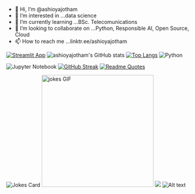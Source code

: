 - 👋 Hi, I’m @ashioyajotham
- 👀 I’m interested in ...data science
- 🌱 I’m currently learning ...BSc. Telecomunications
- 💞️ I’m looking to collaborate on ...Python, Responsible AI, Open Source, Cloud
- 📫 How to reach me ...linktr.ee/ashioyajotham

<!---
ashioyajotham/ashioyajotham is a ✨ special ✨ repository because its `README.md` (this file) appears on your GitHub profile.
You can click the Preview link to take a look at your changes.
--->
[![Streamlit App](https://static.streamlit.io/badges/streamlit_badge_black_white.svg)](https://ashioyajotham-streamlit-financial-inclusion-in-africaapp-ys1wls.streamlit.app/)
![ashioyajotham's GitHub stats](https://github-readme-stats.vercel.app/api?username=ashioyajotham&show_icons=true&theme=tokyonight)
[![Top Langs](https://github-readme-stats.vercel.app/api/top-langs/?username=ashioyajotham&layout=compact&theme=tokyonight)](https://github.com/ashioyajotham/github-readme-stats)
![Python](https://img.shields.io/badge/python-3670A0?style=for-the-badge&logo=python&logoColor=ffdd54)

![Jupyter Notebook](https://img.shields.io/badge/jupyter-%23FA0F00.svg?style=for-the-badge&logo=jupyter&logoColor=white)
[![GitHub Streak](https://github-readme-streak-stats.herokuapp.com/?user=ashioyajotham&theme=tokyonight)](https://git.io/streak-stats)
[![Readme Quotes](https://quotes-github-readme.vercel.app/api?type=horizontal&theme=dark)](https://github.com/piyushsuthar/github-readme-quotes)
<!-- Markdown -->

![Jokes Card](https://readme-jokes.vercel.app/api)
 <img src="https://media.giphy.com/media/l41lISBVXb9gRT32w/giphy.gif" width="300" alt="jokes GIF">
![](https://komarev.com/ghpvc/?username=ashioyajotham&color=green&hidden=True&style=flat-square&label=PROFILE+VIEWS)
![Alt text](https://spotify-recently-played-readme.vercel.app/api?user=tky0vrvb3151zocqr034iz6p2&unique={true|1|on|yes}&count=1&width=600&unique=true)
